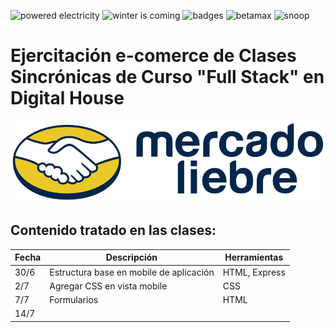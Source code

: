 <p>
  <img src="https://forthebadge.com/images/badges/powered-by-electricity.svg" alt="powered electricity"/>
  <img src="https://forthebadge.com/images/badges/winter-is-coming.svg" alt="winter is coming"/>
  <img src="https://forthebadge.com/images/badges/uses-badges.svg" alt="badges"/>
  <img src="https://forthebadge.com/images/badges/compatibility-betamax.svg" alt="betamax"/>
  <img src="https://forthebadge.com/images/badges/certified-snoop-lion.svg" alt="snoop"/>
</p>


# **Ejercitación e-comerce de Clases Sincrónicas de Curso "Full Stack" en Digital House** <br>

<p height="75x" align="center">
  <img src="https://raw.githubusercontent.com/Random003/MercadoLiebre/master/public/images/logo-mercado-liebre.svg" alt="Logo Mercado Liebre"/>
</p>

## Contenido tratado en las clases:

Fecha | Descripción | Herramientas
----- | ----------- | -----------
30/6 | Estructura base en mobile de aplicación | HTML, Express
2/7 | Agregar CSS en vista mobile | CSS
7/7 | Formularios | HTML
14/7 |  |